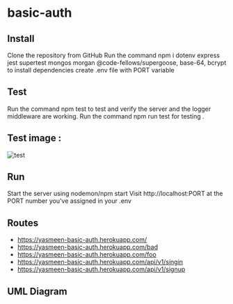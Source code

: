 # basic-auth

## Install
Clone the repository from GitHub
Run the command npm i dotenv express jest supertest mongos morgan @code-fellows/supergoose, base-64, bcrypt to install dependencies
create .env file with PORT variable
## Test
Run the command npm test to test and verify the server and the logger middleware  are working.
Run the command npm run test for testing .

## Test image : 
![test](./images/test-lab07.png)

## Run
Start the server using nodemon/npm start
Visit http://localhost:PORT at the PORT number you've assigned in your .env

## Routes
* https://yasmeen-basic-auth.herokuapp.com/
* https://yasmeen-basic-auth.herokuapp.com/bad
* https://yasmeen-basic-auth.herokuapp.com/foo
* https://yasmeen-basic-auth.herokuapp.com/api/v1/singin
* https://yasmeen-basic-auth.herokuapp.com/api/v1/signup

## UML Diagram